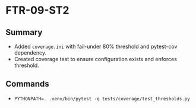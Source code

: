 # FTR-09-ST2

## Summary
- Added `coverage.ini` with fail-under 80% threshold and pytest-cov dependency.
- Created coverage test to ensure configuration exists and enforces threshold.

## Commands
- `PYTHONPATH=. .venv/bin/pytest -q tests/coverage/test_thresholds.py`

